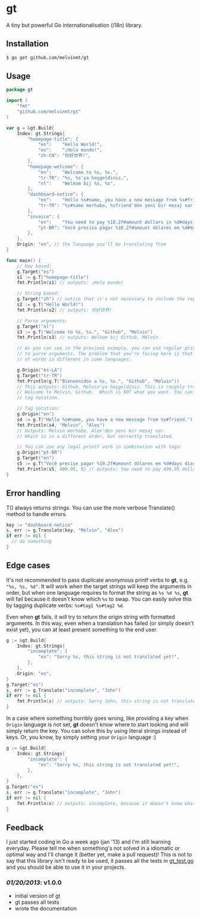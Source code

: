 # gt 

A tiny but powerful Go internationalisation (i18n) library.

## Installation

```sh
$ go get github.com/melvinmt/gt
```

## Usage
```go
package gt

import (
    "fmt"
    "github.com/melvinmt/gt"
)

var g = &gt.Build{
    Index: gt.Strings{
        "homepage-title": {
            "en":    "Hello World!",
            "es":    "¡Hola mundo!",
            "zh-CN": "你好世界!",
        },
        "homepage-welcome": {
            "en":    "Welcome to %s, %s.",
            "tr-TR": "%s, %s'ya hoşgeldiniz.",
            "nl":    "Welkom bij %s, %s",
        },
        "dashboard-notice": {
            "en":    "Hello %s#name, you have a new message from %s#friend.",
            "tr-TR": "%s#name merhaba, %sfriend'den yeni bir mesaj var.",
        },
        "invoice": {
            "en":    "You need to pay %10.2f#amount dollars in %d#days days.",
            "pt-BR": "Você precisa pagar %10.2f#amount dólares em %d#days dias.",
        },
    },
    Origin: "en", // the language you'll be translating from
}

func main() {
    // Key based:
    g.Target("es")
    s1 := g.T("homepage-title")
    fmt.Println(s1) // outputs: ¡Hola mundo!

    // String based:
    g.Target("zh") // notice that it's not necessary to include the region
    s2 := g.T("Hello World!")
    fmt.Println(s2) // outputs: 你好世界!

    // Parse arguments:
    g.Target("nl")
    s3 := g.T("Welcome to %s, %s.", "Github", "Melvin")
    fmt.Println(s3) // outputs: Welkom bij Github, Melvin

    // As you can see in the previous example, you can use regular printf verbs
    // to parse arguments. The problem that you're facing here is that the order
    // of words is different in some languages:

    g.Origin("es-LA")
    g.Target("tr-TR")
    fmt.Println(g.T("Bienvenidos a %s, %s.", "Github", "Melvin"))
    // This outputs: Github, Melvin'ya hoşgeldiniz. This is roughly translated as:
    // Welcome to Melvin, Github.  Which is NOT what you want. You can solve this with
    // tag notation.

    // Tag notation:
    g.Origin("en")
    s4 := g.T("Hello %s#name, you have a new message from %s#friend.")
    fmt.Println(s4, "Melvin", "Alex")
    // Outputs: Melvin merhaba, Alex'den yeni bir mesaj var. 
    // Which is in a different order, but correctly translated.

    // You can use any legal printf verb in combination with tags:
    g.Origin("pt-BR")
    g.Target("en")
    s5 := g.T("Você precise pagar %10.2f#amount dólares em %d#days dias.")
    fmt.Println(s5, 499.95, 5) // outputs: You need to pay 499.95 dollars in 5 days.
}

```

## Error handling

T() always returns strings. You can use the more verbose Translate() method to handle errors.

```go
key := "dashboard-notice"
s, err := g.Translate(key, "Melvin", "Alex")
if err != nil {
  // do something
}
```

## Edge cases

It's not recommended to pass duplicate anonymous printf verbs to **gt**, e.g. `"%s, %s, %d"`. It will work when the target strings will keep the arguments in order, but when one language requires to format the string as `%s %d %s`, **gt** will fail because it doesn't know which `%s` to swap. You can easily solve this by tagging duplicate verbs: `%s#tag1 %s#tag2 %d`.

Even when **gt** fails, it will try to return the origin string with formatted arguments. In this way, even when a translation has failed (or simply doesn't exist yet), you can at least present something to the end user.

```go
g := &gt.Build{
    Index: gt.Strings{
        "incomplete": {
            "en": "Sorry %s, this string is not translated yet!",
        },
    },
    Origin: "en",
}
g.Target("es")
s, err := g.Translate("incomplete", "John")
if err != nil {
    fmt.Println(s) // outputs: Sorry John, this string is not translated yet!
}
```

In a case where something horribly goes wrong, like providing a key when `Origin` language is not set, **gt** doesn't know where to start looking and will simply return the key. You can solve this by using literal strings instead of keys. Or, you know, by simply setting your `Origin` language :)

```go
g := &gt.Build{
    Index: gt.Strings{
        "incomplete": {
            "en": "Sorry %s, this string is not translated yet!",
        },
    },
}
g.Target("es")
s, err := g.Translate("incomplete", "John")
if err != nil {
    fmt.Println(s) // outputs: incomplete, because it doesn't know which origin language you mean!
}
```
## Feedback

I just started coding in Go a week ago (jan '13) and I'm still learning everyday. Please tell me when something's not solved in a idiomatic or optimal way and I'll change it (better yet, make a pull request)! This is not to say that this library isn't ready to be used, it passes all the tests in [gt_test.go](https://github.com/melvinmt/gt/blob/master/gt_test.go) and you should be able to use it in your projects.

### *01/20/2013*: v1.0.0

- initial version of gt
- gt passes all tests 
- wrote the documentation
